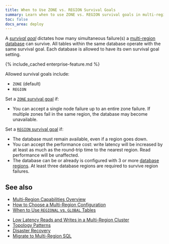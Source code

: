 ```yaml
---
title: When to Use ZONE vs. REGION Survival Goals
summary: Learn when to use ZONE vs. REGION survival goals in multi-region clusters.
toc: false
docs_area: deploy
---
```


A [_survival goal_](multiregion-overview.html#survival-goals) dictates how many simultaneous failure(s) a [multi-region database](multiregion-overview.html) can survive. All tables within the same database operate with the same survival goal. Each database is allowed to have its own survival goal setting.

{% include_cached enterprise-feature.md %}

Allowed survival goals include:

- `ZONE` (default)
- `REGION`

Set a [`ZONE` survival goal](multiregion-overview.html#surviving-zone-failures) if:

- You can accept a single node failure up to an entire zone failure. If multiple zones fail in the same region, the database may become unavailable.

Set a [`REGION` survival goal](multiregion-overview.html#surviving-region-failures) if:

- The database must remain available, even if a region goes down.
- You can accept the performance cost: write latency will be increased by at least as much as the round-trip time to the nearest region. Read performance will be unaffected.
- The database can be or already is configured with 3 or more [database regions](multiregion-overview.html#database-regions). At least three database regions are required to survive region failures.

## See also

+ [Multi-Region Capabilities Overview](multiregion-overview.html)
+ [How to Choose a Multi-Region Configuration](choosing-a-multi-region-configuration.html)
+ [When to Use `REGIONAL` vs. `GLOBAL` Tables](when-to-use-regional-vs-global-tables.html)
- [Low Latency Reads and Writes in a Multi-Region Cluster](demo-low-latency-multi-region-deployment.html)
- [Topology Patterns](topology-patterns.html)
- [Disaster Recovery](disaster-recovery.html)
- [Migrate to Multi-Region SQL](migrate-to-multiregion-sql.html)
